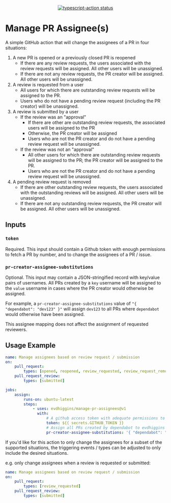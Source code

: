<p align="center">
  <a href="https://github.com/evdhiggins/manage-pr-assignees/actions"><img alt="typescript-action status" src="https://github.com/evdhiggins/manage-pr-assignees/workflows/build-test/badge.svg"></a>
</p>

# Manage PR Assignee(s)

A simple GitHub action that will change the assignees of a PR in four situations:

1. A new PR is opened or a previously closed PR is reopened
    - If there are any review requests, the users associated with the review requests will be assigned. All other users will be unassigned.
    - If there are not any review requests, the PR creator will be assigned. All other users will be unassigned.
2. A review is requested from a user
    - All users for which there are outstanding review requests will be assigned to the PR.
    - Users who do not have a pending review request (including the PR creator) will be unassigned.
3. A review is submitted by a user
    - If the review was an "approval"
        - If there are other are outstanding review requests, the associated users will be assigned to the PR
        - Otherwise, the PR creator will be assigned
        - Users who are not the PR creator and do not have a pending review request will be unassigned.
    - If the review was not an "approval"
        - All other users for which there are outstanding review requests will be assigned to the PR; the PR creator will be assigned to the PR.
        - Users who are not the PR creator and do not have a pending review request will be unassigned.
4. A pending review request is removed
    - If there are other outstanding review requests, the users associated with the outstanding reviews will be assigned. All other users will be unassigned.
    - If there are not any outstanding review requests, the PR creator will be assigned. All other users will be unassigned.

## Inputs

### `token`

Required. This input should contain a Github token with enough permissions to fetch a PR by number, and to change the assignees of a PR / issue.

### `pr-creator-assignee-substitutions`

Optional. This input may contain a JSON-stringified record with key/value pairs of usernames. All PRs created by a `key` username will be assigned to the `value` username in cases where the PR creator would otherwise be assigned.

For example, a `pr-creator-assignee-substitutions` value of `"{ "dependabot": "dev123" }"` will assign `dev123` to all PRs where `dependabot` would otherwise have been assigned.

This assignee mapping does not affect the assignment of requested reviewers.

## Usage Example

```yml
name: Manage assignees based on review request / submission
on:
    pull_request:
        types: [opened, reopened, review_requested, review_request_removed]
    pull_request_review:
        types: [submitted]

jobs:
    assign:
        runs-on: ubuntu-latest
        steps:
            - uses: evdhiggins/manage-pr-assignees@v1
              with:
                  # A github access token with adequate permissions to fetch a PR by number and to change its assignees.
                  token: ${{ secrets.GITHUB_TOKEN }}
                  # Assign all PRs created by dependabot to evdhiggins
                  pr-creator-assignee-substitutions: '{ "dependabot": "evdhiggins" }'
```

If you'd like for this action to only change the assignees for a subset of the supported situations, the triggering events / types can be adjusted to only include the desired situations.

e.g. only change assignees when a review is requested or submitted:

```yml
name: Manage assignees based on review request / submission
on:
    pull_request:
        types: [review_requested]
    pull_request_review:
        types: [submitted]
```
